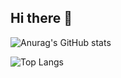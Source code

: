 ## Hi there 👋

![Anurag's GitHub stats](https://github-readme-stats.vercel.app/api?username=juddisjudd&show_icons=true&bg_color=00000000)

![Top Langs](https://github-readme-stats.vercel.app/api/top-langs/?username=juddisjudd&layout=compact)
